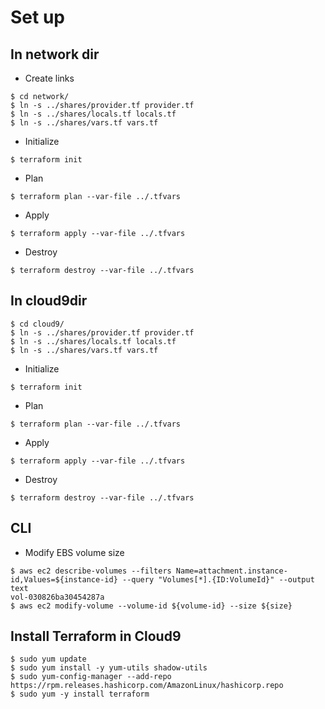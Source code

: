 # Set up

## In network dir

- Create links

```
$ cd network/
$ ln -s ../shares/provider.tf provider.tf
$ ln -s ../shares/locals.tf locals.tf
$ ln -s ../shares/vars.tf vars.tf
```

- Initialize

```
$ terraform init
```

- Plan

```
$ terraform plan --var-file ../.tfvars
```

- Apply

```
$ terraform apply --var-file ../.tfvars
```

- Destroy

```
$ terraform destroy --var-file ../.tfvars
```

## In cloud9dir

```
$ cd cloud9/
$ ln -s ../shares/provider.tf provider.tf
$ ln -s ../shares/locals.tf locals.tf
$ ln -s ../shares/vars.tf vars.tf
```

- Initialize

```
$ terraform init
```

- Plan

```
$ terraform plan --var-file ../.tfvars
```

- Apply

```
$ terraform apply --var-file ../.tfvars
```

- Destroy

```
$ terraform destroy --var-file ../.tfvars
```

## CLI

- Modify EBS volume size
```
$ aws ec2 describe-volumes --filters Name=attachment.instance-id,Values=${instance-id} --query "Volumes[*].{ID:VolumeId}" --output text 
vol-030826ba30454287a
$ aws ec2 modify-volume --volume-id ${volume-id} --size ${size}
```

## Install Terraform in Cloud9

```
$ sudo yum update
$ sudo yum install -y yum-utils shadow-utils
$ sudo yum-config-manager --add-repo https://rpm.releases.hashicorp.com/AmazonLinux/hashicorp.repo
$ sudo yum -y install terraform
```